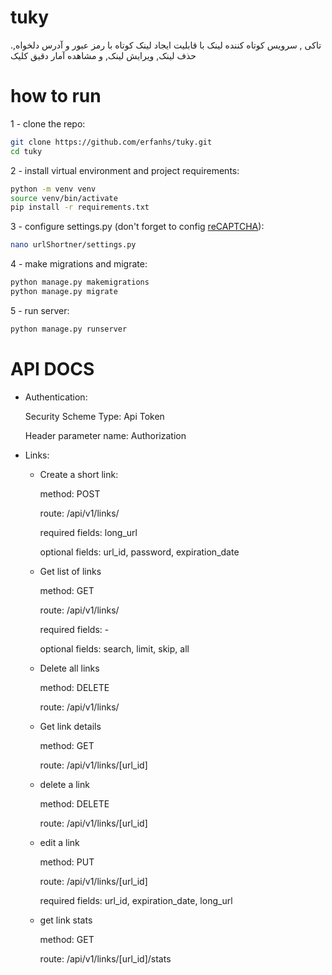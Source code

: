# tuky
.تاکی , سرویس کوتاه کننده لینک با قابلیت ایجاد لینک کوتاه با رمز عبور و آدرس دلخواه, حذف لینک, ویرایش لینک, و مشاهده آمار دقیق کلیک

# how to run
1 - clone the repo:
```bash
git clone https://github.com/erfanhs/tuky.git
cd tuky
```
2 - install virtual environment and project requirements:
```bash
python -m venv venv
source venv/bin/activate
pip install -r requirements.txt
```
3 - configure settings.py (don't forget to config [reCAPTCHA](https://www.google.com/recaptcha/)):
```bash
nano urlShortner/settings.py
```
4 - make migrations and migrate:
```bash
python manage.py makemigrations
python manage.py migrate
```
5 - run server:
```bash
python manage.py runserver
```

# API DOCS

- Authentication:

    Security Scheme Type: Api Token
    
    Header parameter name: Authorization
  
- Links:
  - Create a short link:
  
      method: POST 
      
      route: /api/v1/links/ 
      
      required fields: long_url
      
      optional fields: url_id, password, expiration_date
    
   - Get list of links
   
      method: GET
      
      route: /api/v1/links/
      
      required fields: -
      
      optional fields: search, limit, skip, all
      
    - Delete all links
    
      method: DELETE
      
      route: /api/v1/links/
      
    - Get link details
    
      method: GET
      
      route: /api/v1/links/[url_id]

    - delete a link
      
      method: DELETE
      
      route: /api/v1/links/[url_id]
    
    - edit a link
      
      method: PUT
      
      route: /api/v1/links/[url_id]
      
      required fields: url_id, expiration_date, long_url
    
    - get link stats
      
      method: GET
      
      route: /api/v1/links/[url_id]/stats
